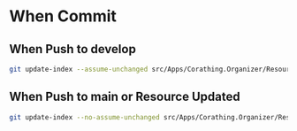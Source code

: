 # When Commit

## When Push to develop
```bash
git update-index --assume-unchanged src/Apps/Corathing.Organizer/Resources/CorathingOrganizerLocalizationStringResources.Designer.cs
```

## When Push to main or Resource Updated
```bash
git update-index --no-assume-unchanged src/Apps/Corathing.Organizer/Resources/CorathingOrganizerLocalizationStringResources.Designer.cs
```